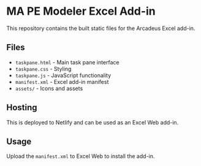 # MA PE Modeler Excel Add-in

This repository contains the built static files for the Arcadeus Excel add-in.

## Files

- `taskpane.html` - Main task pane interface
- `taskpane.css` - Styling
- `taskpane.js` - JavaScript functionality
- `manifest.xml` - Excel add-in manifest
- `assets/` - Icons and assets

## Hosting

This is deployed to Netlify and can be used as an Excel Web add-in.

## Usage

Upload the `manifest.xml` to Excel Web to install the add-in.